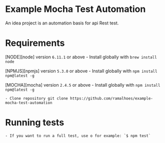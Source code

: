 # Example Mocha Test Automation
An idea project is an automation basis for api Rest test.

# Requirements #

[NODE][node] version `6.11.1` or above
	- Install globally with `brew install node`

[NPMJS][npmjs] version `5.3.0` or above
	- Install globally with `npm install npm@latest -g`

[MOCHA][mocha] version `2.4.5` or above
	- Install globally with `npm install npm@latest -g`
  
	- Clone repository git clone https://github.com/ramalhoes/example-mocha-test-automation
 
# Running tests
    
	- If you want to run a full test, use o for example: `$ npm test`
